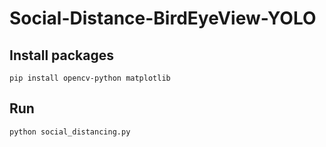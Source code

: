 # Social-Distance-BirdEyeView-YOLO

## Install packages
```
pip install opencv-python matplotlib
```

## Run
```
python social_distancing.py
```
